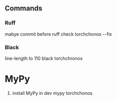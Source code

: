 ## Commands
### Ruff
mabye commit before
ruff check torchchonos --fix

### Black
line-length to 110
black torchchronos

# MyPy
1. install MyPy in dev
mypy torchchonos